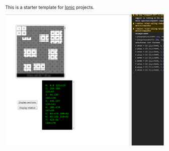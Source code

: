 This is a starter template for [Ionic](http://ionicframework.com/docs/) projects.

<img src="https://raw.githubusercontent.com/almgwary/angular-areas-test/master/test-screen-shot.PNG">

